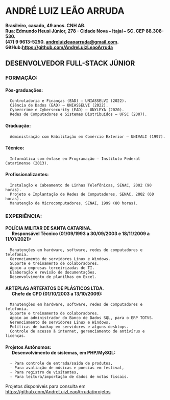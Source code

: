 # ANDRÉ LUIZ LEÃO ARRUDA
#### Brasileiro, casado, 49 anos.	CNH AB. <br> Rua: Edmundo Heusi Júnior, 278 - Cidade Nova – Itajaí – SC. CEP 88.308-530. <br> (47) 9 9613-5250. 	andreluizleaoarruda@gmail.com. <br> GitHub:https://github.com/AndreLuizLeaoArruda

## DESENVOLVEDOR FULL-STACK JÚNIOR
### FORMAÇÃO:
  #### **Pós-graduações:**
      Controladoria e Finanças (EAD) – UNIASSELVI (2022).
      Ciência de Dados (EAD) – UNIASSELVI (2022).
      Cybercrime e Cybersecurity (EAD) – UNYLEYA (2020).
      Redes de Computadores e Sistemas Distribuídos – UFSC (2007).
  #### **Graduação:**
      Administração com Habilitação em Comércio Exterior – UNIVALI (1997).
  #### **Técnico:**
      Informática com ênfase em Programação – Instituto Federal Catarinense (2013).
  #### **Profissionalizantes:**
      Instalação e Cabeamento de Linhas Telefônicas, SENAC, 2002 (90 horas).
      Projeto e Implantação de Redes de Computadores, SENAC, 2002 (60 horas).
      Manutenção de Microcomputadores, SENAI, 1999 (80 horas).
### EXPERIÊNCIA:
  #### **POLÍCIA MILITAR DE SANTA CATARINA. <br> &nbsp; &nbsp; &nbsp; Responsável Técnico (01/09/1993 a 30/09/2003 e 18/11/2009 a 11/01/2021):**
      Manutenções em hardware, software, redes de computadores e telefonia.
      Gerenciamento de servidores Linux e Windows.
      Suporte e treinamento de colaboradores.
      Apoio a empresas terceirizadas de TI.
      Elaboração e revisão de documentações.
      Desenvolvimento de planilhas em Excel.

  #### **ARTEPLAS ARTEFATOS DE PLÁSTICOS LTDA. <br> &nbsp; &nbsp; &nbsp; Chefe de CPD (01/10/2003 a 13/10/2009):**
      Manutenções em hardware, software, redes de computadores e telefonia.
      Suporte e treinamento de colaboradores.
      Apoio ao administrador do Banco de Dados SQL, para o ERP TOTVS.
      Gerenciamento de servidores Linux e Windows.
      Políticas de backup em servidores e alguns desktops.
      Controle de acesso à internet, gerenciamento de antivírus e licenças.

  #### **Projetos Autônomos: <br> &nbsp; &nbsp; &nbsp; Desenvolvimento de sistemas, em PHP/MySQL:**
      - Para controle de entrada/saída de produtos, 
      - Para avaliação de músicas e poesias em festival,
      - Para registro de visitantes,
      - Para leitura/importação de dados de notas fiscais.
      
  Projetos disponíveis para consulta em https://github.com/AndreLuizLeaoArruda/projetos
      
